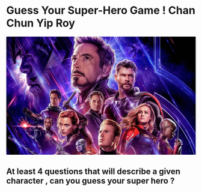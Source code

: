 # Guess Your Super-Hero Game ! Chan Chun Yip Roy
![marvel image](/images/avengers-marvel.jpeg)
## At least 4 questions that will describe a given character , can you guess your super hero ?
